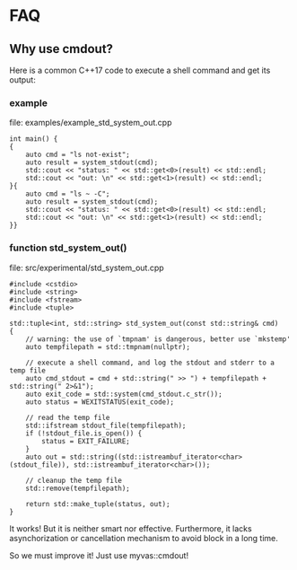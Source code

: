 # FAQ

## Why use cmdout?

Here is a common C++17 code to execute a shell command and get its output:

### example
file: examples/example_std_system_out.cpp
```
int main() {
{
	auto cmd = "ls not-exist";
	auto result = system_stdout(cmd);
	std::cout << "status: " << std::get<0>(result) << std::endl;
	std::cout << "out: \n" << std::get<1>(result) << std::endl;
}{
	auto cmd = "ls ~ -C";
	auto result = system_stdout(cmd);
	std::cout << "status: " << std::get<0>(result) << std::endl;
	std::cout << "out: \n" << std::get<1>(result) << std::endl;
}}
```

### function std_system_out()
file: src/experimental/std_system_out.cpp
```
#include <cstdio>
#include <string>
#include <fstream>
#include <tuple>

std::tuple<int, std::string> std_system_out(const std::string& cmd)
{
	// warning: the use of `tmpnam' is dangerous, better use `mkstemp'
	auto tempfilepath = std::tmpnam(nullptr);

	// execute a shell command, and log the stdout and stderr to a temp file
	auto cmd_stdout = cmd + std::string(" >> ") + tempfilepath + std::string(" 2>&1");
	auto exit_code = std::system(cmd_stdout.c_str());
	auto status = WEXITSTATUS(exit_code);

	// read the temp file
	std::ifstream stdout_file(tempfilepath);
	if (!stdout_file.is_open()) {
		status = EXIT_FAILURE;
	}
	auto out = std::string((std::istreambuf_iterator<char>(stdout_file)), std::istreambuf_iterator<char>());

	// cleanup the temp file
	std::remove(tempfilepath);

	return std::make_tuple(status, out);
}
```
It works!
But it is neither smart nor effective. Furthermore, it lacks asynchorization or cancellation mechanism to avoid block in a long time.

So we must improve it! Just use myvas::cmdout!
